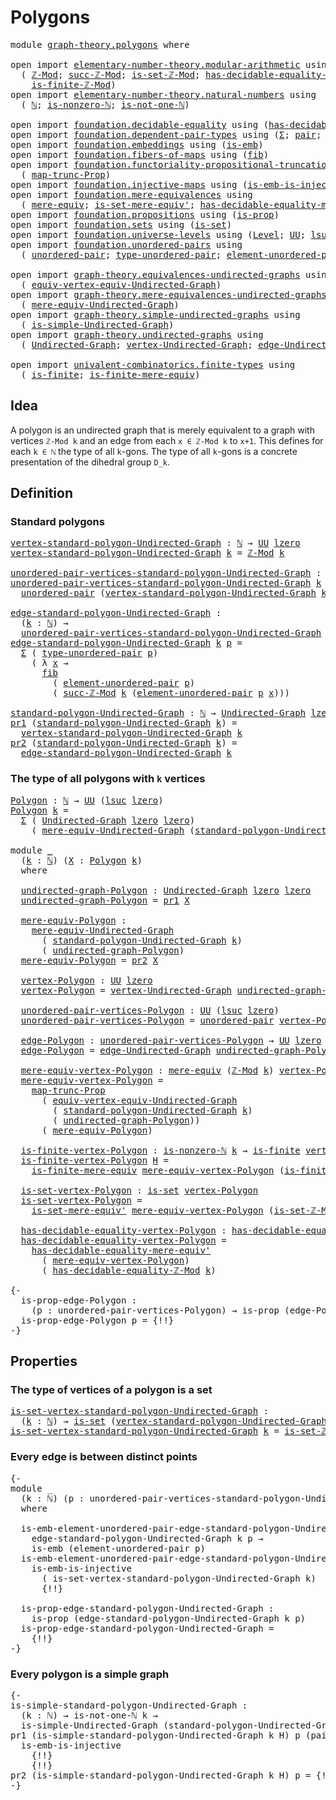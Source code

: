 # Polygons

<pre class="Agda"><a id="21" class="Keyword">module</a> <a id="28" href="graph-theory.polygons.html" class="Module">graph-theory.polygons</a> <a id="50" class="Keyword">where</a>

<a id="57" class="Keyword">open</a> <a id="62" class="Keyword">import</a> <a id="69" href="elementary-number-theory.modular-arithmetic.html" class="Module">elementary-number-theory.modular-arithmetic</a> <a id="113" class="Keyword">using</a>
  <a id="121" class="Symbol">(</a> <a id="123" href="elementary-number-theory.modular-arithmetic.html#4141" class="Function">ℤ-Mod</a><a id="128" class="Symbol">;</a> <a id="130" href="elementary-number-theory.modular-arithmetic.html#6802" class="Function">succ-ℤ-Mod</a><a id="140" class="Symbol">;</a> <a id="142" href="elementary-number-theory.modular-arithmetic.html#5070" class="Function">is-set-ℤ-Mod</a><a id="154" class="Symbol">;</a> <a id="156" href="elementary-number-theory.modular-arithmetic.html#4791" class="Function">has-decidable-equality-ℤ-Mod</a><a id="184" class="Symbol">;</a>
    <a id="190" href="elementary-number-theory.modular-arithmetic.html#5386" class="Function">is-finite-ℤ-Mod</a><a id="205" class="Symbol">)</a>
<a id="207" class="Keyword">open</a> <a id="212" class="Keyword">import</a> <a id="219" href="elementary-number-theory.natural-numbers.html" class="Module">elementary-number-theory.natural-numbers</a> <a id="260" class="Keyword">using</a>
  <a id="268" class="Symbol">(</a> <a id="270" href="elementary-number-theory.natural-numbers.html#1548" class="Datatype">ℕ</a><a id="271" class="Symbol">;</a> <a id="273" href="elementary-number-theory.natural-numbers.html#2029" class="Function">is-nonzero-ℕ</a><a id="285" class="Symbol">;</a> <a id="287" href="elementary-number-theory.natural-numbers.html#2185" class="Function">is-not-one-ℕ</a><a id="299" class="Symbol">)</a>

<a id="302" class="Keyword">open</a> <a id="307" class="Keyword">import</a> <a id="314" href="foundation.decidable-equality.html" class="Module">foundation.decidable-equality</a> <a id="344" class="Keyword">using</a> <a id="350" class="Symbol">(</a><a id="351" href="foundation.decidable-equality.html#1796" class="Function">has-decidable-equality</a><a id="373" class="Symbol">)</a>
<a id="375" class="Keyword">open</a> <a id="380" class="Keyword">import</a> <a id="387" href="foundation.dependent-pair-types.html" class="Module">foundation.dependent-pair-types</a> <a id="419" class="Keyword">using</a> <a id="425" class="Symbol">(</a><a id="426" href="foundation-core.dependent-pair-types.html#515" class="Record">Σ</a><a id="427" class="Symbol">;</a> <a id="429" href="foundation-core.dependent-pair-types.html#588" class="InductiveConstructor">pair</a><a id="433" class="Symbol">;</a> <a id="435" href="foundation-core.dependent-pair-types.html#605" class="Field">pr1</a><a id="438" class="Symbol">;</a> <a id="440" href="foundation-core.dependent-pair-types.html#617" class="Field">pr2</a><a id="443" class="Symbol">)</a>
<a id="445" class="Keyword">open</a> <a id="450" class="Keyword">import</a> <a id="457" href="foundation.embeddings.html" class="Module">foundation.embeddings</a> <a id="479" class="Keyword">using</a> <a id="485" class="Symbol">(</a><a id="486" href="foundation-core.embeddings.html#992" class="Function">is-emb</a><a id="492" class="Symbol">)</a>
<a id="494" class="Keyword">open</a> <a id="499" class="Keyword">import</a> <a id="506" href="foundation.fibers-of-maps.html" class="Module">foundation.fibers-of-maps</a> <a id="532" class="Keyword">using</a> <a id="538" class="Symbol">(</a><a id="539" href="foundation-core.fibers-of-maps.html#994" class="Function">fib</a><a id="542" class="Symbol">)</a>
<a id="544" class="Keyword">open</a> <a id="549" class="Keyword">import</a> <a id="556" href="foundation.functoriality-propositional-truncation.html" class="Module">foundation.functoriality-propositional-truncation</a> <a id="606" class="Keyword">using</a>
  <a id="614" class="Symbol">(</a> <a id="616" href="foundation.functoriality-propositional-truncation.html#1456" class="Function">map-trunc-Prop</a><a id="630" class="Symbol">)</a>
<a id="632" class="Keyword">open</a> <a id="637" class="Keyword">import</a> <a id="644" href="foundation.injective-maps.html" class="Module">foundation.injective-maps</a> <a id="670" class="Keyword">using</a> <a id="676" class="Symbol">(</a><a id="677" href="foundation.injective-maps.html#4730" class="Function">is-emb-is-injective</a><a id="696" class="Symbol">)</a>
<a id="698" class="Keyword">open</a> <a id="703" class="Keyword">import</a> <a id="710" href="foundation.mere-equivalences.html" class="Module">foundation.mere-equivalences</a> <a id="739" class="Keyword">using</a>
  <a id="747" class="Symbol">(</a> <a id="749" href="foundation.mere-equivalences.html#1415" class="Function">mere-equiv</a><a id="759" class="Symbol">;</a> <a id="761" href="foundation.mere-equivalences.html#3474" class="Function">is-set-mere-equiv&#39;</a><a id="779" class="Symbol">;</a> <a id="781" href="foundation.mere-equivalences.html#4013" class="Function">has-decidable-equality-mere-equiv&#39;</a><a id="815" class="Symbol">)</a>
<a id="817" class="Keyword">open</a> <a id="822" class="Keyword">import</a> <a id="829" href="foundation.propositions.html" class="Module">foundation.propositions</a> <a id="853" class="Keyword">using</a> <a id="859" class="Symbol">(</a><a id="860" href="foundation-core.propositions.html#1309" class="Function">is-prop</a><a id="867" class="Symbol">)</a>
<a id="869" class="Keyword">open</a> <a id="874" class="Keyword">import</a> <a id="881" href="foundation.sets.html" class="Module">foundation.sets</a> <a id="897" class="Keyword">using</a> <a id="903" class="Symbol">(</a><a id="904" href="foundation-core.sets.html#1113" class="Function">is-set</a><a id="910" class="Symbol">)</a>
<a id="912" class="Keyword">open</a> <a id="917" class="Keyword">import</a> <a id="924" href="foundation.universe-levels.html" class="Module">foundation.universe-levels</a> <a id="951" class="Keyword">using</a> <a id="957" class="Symbol">(</a><a id="958" href="Agda.Primitive.html#597" class="Postulate">Level</a><a id="963" class="Symbol">;</a> <a id="965" href="foundation-core.universe-levels.html#235" class="Primitive">UU</a><a id="967" class="Symbol">;</a> <a id="969" href="Agda.Primitive.html#780" class="Primitive">lsuc</a><a id="973" class="Symbol">;</a> <a id="975" href="Agda.Primitive.html#764" class="Primitive">lzero</a><a id="980" class="Symbol">)</a>
<a id="982" class="Keyword">open</a> <a id="987" class="Keyword">import</a> <a id="994" href="foundation.unordered-pairs.html" class="Module">foundation.unordered-pairs</a> <a id="1021" class="Keyword">using</a>
  <a id="1029" class="Symbol">(</a> <a id="1031" href="foundation.unordered-pairs.html#2489" class="Function">unordered-pair</a><a id="1045" class="Symbol">;</a> <a id="1047" href="foundation.unordered-pairs.html#2864" class="Function">type-unordered-pair</a><a id="1066" class="Symbol">;</a> <a id="1068" href="foundation.unordered-pairs.html#3590" class="Function">element-unordered-pair</a><a id="1090" class="Symbol">)</a>

<a id="1093" class="Keyword">open</a> <a id="1098" class="Keyword">import</a> <a id="1105" href="graph-theory.equivalences-undirected-graphs.html" class="Module">graph-theory.equivalences-undirected-graphs</a> <a id="1149" class="Keyword">using</a>
  <a id="1157" class="Symbol">(</a> <a id="1159" href="graph-theory.equivalences-undirected-graphs.html#2397" class="Function">equiv-vertex-equiv-Undirected-Graph</a><a id="1194" class="Symbol">)</a>
<a id="1196" class="Keyword">open</a> <a id="1201" class="Keyword">import</a> <a id="1208" href="graph-theory.mere-equivalences-undirected-graphs.html" class="Module">graph-theory.mere-equivalences-undirected-graphs</a> <a id="1257" class="Keyword">using</a>
  <a id="1265" class="Symbol">(</a> <a id="1267" href="graph-theory.mere-equivalences-undirected-graphs.html#1028" class="Function">mere-equiv-Undirected-Graph</a><a id="1294" class="Symbol">)</a>
<a id="1296" class="Keyword">open</a> <a id="1301" class="Keyword">import</a> <a id="1308" href="graph-theory.simple-undirected-graphs.html" class="Module">graph-theory.simple-undirected-graphs</a> <a id="1346" class="Keyword">using</a>
  <a id="1354" class="Symbol">(</a> <a id="1356" href="graph-theory.simple-undirected-graphs.html#1590" class="Function">is-simple-Undirected-Graph</a><a id="1382" class="Symbol">)</a>
<a id="1384" class="Keyword">open</a> <a id="1389" class="Keyword">import</a> <a id="1396" href="graph-theory.undirected-graphs.html" class="Module">graph-theory.undirected-graphs</a> <a id="1427" class="Keyword">using</a>
  <a id="1435" class="Symbol">(</a> <a id="1437" href="graph-theory.undirected-graphs.html#1060" class="Function">Undirected-Graph</a><a id="1453" class="Symbol">;</a> <a id="1455" href="graph-theory.undirected-graphs.html#1256" class="Function">vertex-Undirected-Graph</a><a id="1478" class="Symbol">;</a> <a id="1480" href="graph-theory.undirected-graphs.html#1926" class="Function">edge-Undirected-Graph</a><a id="1501" class="Symbol">)</a>

<a id="1504" class="Keyword">open</a> <a id="1509" class="Keyword">import</a> <a id="1516" href="univalent-combinatorics.finite-types.html" class="Module">univalent-combinatorics.finite-types</a> <a id="1553" class="Keyword">using</a>
  <a id="1561" class="Symbol">(</a> <a id="1563" href="univalent-combinatorics.finite-types.html#4139" class="Function">is-finite</a><a id="1572" class="Symbol">;</a> <a id="1574" href="univalent-combinatorics.finite-types.html#6813" class="Function">is-finite-mere-equiv</a><a id="1594" class="Symbol">)</a>
</pre>
## Idea

A polygon is an undirected graph that is merely equivalent to a graph with vertices `ℤ-Mod k` and an edge from each `x ∈ ℤ-Mod k` to `x+1`. This defines for each `k ∈ ℕ` the type of all `k`-gons. The type of all `k`-gons is a concrete presentation of the dihedral group `D_k`.

## Definition

### Standard polygons

<pre class="Agda"><a id="vertex-standard-polygon-Undirected-Graph"></a><a id="1934" href="graph-theory.polygons.html#1934" class="Function">vertex-standard-polygon-Undirected-Graph</a> <a id="1975" class="Symbol">:</a> <a id="1977" href="elementary-number-theory.natural-numbers.html#1548" class="Datatype">ℕ</a> <a id="1979" class="Symbol">→</a> <a id="1981" href="foundation-core.universe-levels.html#235" class="Primitive">UU</a> <a id="1984" href="Agda.Primitive.html#764" class="Primitive">lzero</a>
<a id="1990" href="graph-theory.polygons.html#1934" class="Function">vertex-standard-polygon-Undirected-Graph</a> <a id="2031" href="graph-theory.polygons.html#2031" class="Bound">k</a> <a id="2033" class="Symbol">=</a> <a id="2035" href="elementary-number-theory.modular-arithmetic.html#4141" class="Function">ℤ-Mod</a> <a id="2041" href="graph-theory.polygons.html#2031" class="Bound">k</a>

<a id="unordered-pair-vertices-standard-polygon-Undirected-Graph"></a><a id="2044" href="graph-theory.polygons.html#2044" class="Function">unordered-pair-vertices-standard-polygon-Undirected-Graph</a> <a id="2102" class="Symbol">:</a> <a id="2104" href="elementary-number-theory.natural-numbers.html#1548" class="Datatype">ℕ</a> <a id="2106" class="Symbol">→</a> <a id="2108" href="foundation-core.universe-levels.html#235" class="Primitive">UU</a> <a id="2111" class="Symbol">(</a><a id="2112" href="Agda.Primitive.html#780" class="Primitive">lsuc</a> <a id="2117" href="Agda.Primitive.html#764" class="Primitive">lzero</a><a id="2122" class="Symbol">)</a>
<a id="2124" href="graph-theory.polygons.html#2044" class="Function">unordered-pair-vertices-standard-polygon-Undirected-Graph</a> <a id="2182" href="graph-theory.polygons.html#2182" class="Bound">k</a> <a id="2184" class="Symbol">=</a>
  <a id="2188" href="foundation.unordered-pairs.html#2489" class="Function">unordered-pair</a> <a id="2203" class="Symbol">(</a><a id="2204" href="graph-theory.polygons.html#1934" class="Function">vertex-standard-polygon-Undirected-Graph</a> <a id="2245" href="graph-theory.polygons.html#2182" class="Bound">k</a><a id="2246" class="Symbol">)</a>

<a id="edge-standard-polygon-Undirected-Graph"></a><a id="2249" href="graph-theory.polygons.html#2249" class="Function">edge-standard-polygon-Undirected-Graph</a> <a id="2288" class="Symbol">:</a>
  <a id="2292" class="Symbol">(</a><a id="2293" href="graph-theory.polygons.html#2293" class="Bound">k</a> <a id="2295" class="Symbol">:</a> <a id="2297" href="elementary-number-theory.natural-numbers.html#1548" class="Datatype">ℕ</a><a id="2298" class="Symbol">)</a> <a id="2300" class="Symbol">→</a>
  <a id="2304" href="graph-theory.polygons.html#2044" class="Function">unordered-pair-vertices-standard-polygon-Undirected-Graph</a> <a id="2362" href="graph-theory.polygons.html#2293" class="Bound">k</a> <a id="2364" class="Symbol">→</a> <a id="2366" href="foundation-core.universe-levels.html#235" class="Primitive">UU</a> <a id="2369" href="Agda.Primitive.html#764" class="Primitive">lzero</a>
<a id="2375" href="graph-theory.polygons.html#2249" class="Function">edge-standard-polygon-Undirected-Graph</a> <a id="2414" href="graph-theory.polygons.html#2414" class="Bound">k</a> <a id="2416" href="graph-theory.polygons.html#2416" class="Bound">p</a> <a id="2418" class="Symbol">=</a>
  <a id="2422" href="foundation-core.dependent-pair-types.html#515" class="Record">Σ</a> <a id="2424" class="Symbol">(</a> <a id="2426" href="foundation.unordered-pairs.html#2864" class="Function">type-unordered-pair</a> <a id="2446" href="graph-theory.polygons.html#2416" class="Bound">p</a><a id="2447" class="Symbol">)</a>
    <a id="2453" class="Symbol">(</a> <a id="2455" class="Symbol">λ</a> <a id="2457" href="graph-theory.polygons.html#2457" class="Bound">x</a> <a id="2459" class="Symbol">→</a>
      <a id="2467" href="foundation-core.fibers-of-maps.html#994" class="Function">fib</a>
        <a id="2479" class="Symbol">(</a> <a id="2481" href="foundation.unordered-pairs.html#3590" class="Function">element-unordered-pair</a> <a id="2504" href="graph-theory.polygons.html#2416" class="Bound">p</a><a id="2505" class="Symbol">)</a>
        <a id="2515" class="Symbol">(</a> <a id="2517" href="elementary-number-theory.modular-arithmetic.html#6802" class="Function">succ-ℤ-Mod</a> <a id="2528" href="graph-theory.polygons.html#2414" class="Bound">k</a> <a id="2530" class="Symbol">(</a><a id="2531" href="foundation.unordered-pairs.html#3590" class="Function">element-unordered-pair</a> <a id="2554" href="graph-theory.polygons.html#2416" class="Bound">p</a> <a id="2556" href="graph-theory.polygons.html#2457" class="Bound">x</a><a id="2557" class="Symbol">)))</a>

<a id="standard-polygon-Undirected-Graph"></a><a id="2562" href="graph-theory.polygons.html#2562" class="Function">standard-polygon-Undirected-Graph</a> <a id="2596" class="Symbol">:</a> <a id="2598" href="elementary-number-theory.natural-numbers.html#1548" class="Datatype">ℕ</a> <a id="2600" class="Symbol">→</a> <a id="2602" href="graph-theory.undirected-graphs.html#1060" class="Function">Undirected-Graph</a> <a id="2619" href="Agda.Primitive.html#764" class="Primitive">lzero</a> <a id="2625" href="Agda.Primitive.html#764" class="Primitive">lzero</a>
<a id="2631" href="foundation-core.dependent-pair-types.html#605" class="Field">pr1</a> <a id="2635" class="Symbol">(</a><a id="2636" href="graph-theory.polygons.html#2562" class="Function">standard-polygon-Undirected-Graph</a> <a id="2670" href="graph-theory.polygons.html#2670" class="Bound">k</a><a id="2671" class="Symbol">)</a> <a id="2673" class="Symbol">=</a>
  <a id="2677" href="graph-theory.polygons.html#1934" class="Function">vertex-standard-polygon-Undirected-Graph</a> <a id="2718" href="graph-theory.polygons.html#2670" class="Bound">k</a>
<a id="2720" href="foundation-core.dependent-pair-types.html#617" class="Field">pr2</a> <a id="2724" class="Symbol">(</a><a id="2725" href="graph-theory.polygons.html#2562" class="Function">standard-polygon-Undirected-Graph</a> <a id="2759" href="graph-theory.polygons.html#2759" class="Bound">k</a><a id="2760" class="Symbol">)</a> <a id="2762" class="Symbol">=</a>
  <a id="2766" href="graph-theory.polygons.html#2249" class="Function">edge-standard-polygon-Undirected-Graph</a> <a id="2805" href="graph-theory.polygons.html#2759" class="Bound">k</a>
</pre>
### The type of all polygons with `k` vertices

<pre class="Agda"><a id="Polygon"></a><a id="2868" href="graph-theory.polygons.html#2868" class="Function">Polygon</a> <a id="2876" class="Symbol">:</a> <a id="2878" href="elementary-number-theory.natural-numbers.html#1548" class="Datatype">ℕ</a> <a id="2880" class="Symbol">→</a> <a id="2882" href="foundation-core.universe-levels.html#235" class="Primitive">UU</a> <a id="2885" class="Symbol">(</a><a id="2886" href="Agda.Primitive.html#780" class="Primitive">lsuc</a> <a id="2891" href="Agda.Primitive.html#764" class="Primitive">lzero</a><a id="2896" class="Symbol">)</a>
<a id="2898" href="graph-theory.polygons.html#2868" class="Function">Polygon</a> <a id="2906" href="graph-theory.polygons.html#2906" class="Bound">k</a> <a id="2908" class="Symbol">=</a>
  <a id="2912" href="foundation-core.dependent-pair-types.html#515" class="Record">Σ</a> <a id="2914" class="Symbol">(</a> <a id="2916" href="graph-theory.undirected-graphs.html#1060" class="Function">Undirected-Graph</a> <a id="2933" href="Agda.Primitive.html#764" class="Primitive">lzero</a> <a id="2939" href="Agda.Primitive.html#764" class="Primitive">lzero</a><a id="2944" class="Symbol">)</a>
    <a id="2950" class="Symbol">(</a> <a id="2952" href="graph-theory.mere-equivalences-undirected-graphs.html#1028" class="Function">mere-equiv-Undirected-Graph</a> <a id="2980" class="Symbol">(</a><a id="2981" href="graph-theory.polygons.html#2562" class="Function">standard-polygon-Undirected-Graph</a> <a id="3015" href="graph-theory.polygons.html#2906" class="Bound">k</a><a id="3016" class="Symbol">))</a>

<a id="3020" class="Keyword">module</a> <a id="3027" href="graph-theory.polygons.html#3027" class="Module">_</a>
  <a id="3031" class="Symbol">(</a><a id="3032" href="graph-theory.polygons.html#3032" class="Bound">k</a> <a id="3034" class="Symbol">:</a> <a id="3036" href="elementary-number-theory.natural-numbers.html#1548" class="Datatype">ℕ</a><a id="3037" class="Symbol">)</a> <a id="3039" class="Symbol">(</a><a id="3040" href="graph-theory.polygons.html#3040" class="Bound">X</a> <a id="3042" class="Symbol">:</a> <a id="3044" href="graph-theory.polygons.html#2868" class="Function">Polygon</a> <a id="3052" href="graph-theory.polygons.html#3032" class="Bound">k</a><a id="3053" class="Symbol">)</a>
  <a id="3057" class="Keyword">where</a>
  
  <a id="3068" href="graph-theory.polygons.html#3068" class="Function">undirected-graph-Polygon</a> <a id="3093" class="Symbol">:</a> <a id="3095" href="graph-theory.undirected-graphs.html#1060" class="Function">Undirected-Graph</a> <a id="3112" href="Agda.Primitive.html#764" class="Primitive">lzero</a> <a id="3118" href="Agda.Primitive.html#764" class="Primitive">lzero</a>
  <a id="3126" href="graph-theory.polygons.html#3068" class="Function">undirected-graph-Polygon</a> <a id="3151" class="Symbol">=</a> <a id="3153" href="foundation-core.dependent-pair-types.html#605" class="Field">pr1</a> <a id="3157" href="graph-theory.polygons.html#3040" class="Bound">X</a>

  <a id="3162" href="graph-theory.polygons.html#3162" class="Function">mere-equiv-Polygon</a> <a id="3181" class="Symbol">:</a>
    <a id="3187" href="graph-theory.mere-equivalences-undirected-graphs.html#1028" class="Function">mere-equiv-Undirected-Graph</a>
      <a id="3221" class="Symbol">(</a> <a id="3223" href="graph-theory.polygons.html#2562" class="Function">standard-polygon-Undirected-Graph</a> <a id="3257" href="graph-theory.polygons.html#3032" class="Bound">k</a><a id="3258" class="Symbol">)</a>
      <a id="3266" class="Symbol">(</a> <a id="3268" href="graph-theory.polygons.html#3068" class="Function">undirected-graph-Polygon</a><a id="3292" class="Symbol">)</a>
  <a id="3296" href="graph-theory.polygons.html#3162" class="Function">mere-equiv-Polygon</a> <a id="3315" class="Symbol">=</a> <a id="3317" href="foundation-core.dependent-pair-types.html#617" class="Field">pr2</a> <a id="3321" href="graph-theory.polygons.html#3040" class="Bound">X</a>

  <a id="3326" href="graph-theory.polygons.html#3326" class="Function">vertex-Polygon</a> <a id="3341" class="Symbol">:</a> <a id="3343" href="foundation-core.universe-levels.html#235" class="Primitive">UU</a> <a id="3346" href="Agda.Primitive.html#764" class="Primitive">lzero</a>
  <a id="3354" href="graph-theory.polygons.html#3326" class="Function">vertex-Polygon</a> <a id="3369" class="Symbol">=</a> <a id="3371" href="graph-theory.undirected-graphs.html#1256" class="Function">vertex-Undirected-Graph</a> <a id="3395" href="graph-theory.polygons.html#3068" class="Function">undirected-graph-Polygon</a>

  <a id="3423" href="graph-theory.polygons.html#3423" class="Function">unordered-pair-vertices-Polygon</a> <a id="3455" class="Symbol">:</a> <a id="3457" href="foundation-core.universe-levels.html#235" class="Primitive">UU</a> <a id="3460" class="Symbol">(</a><a id="3461" href="Agda.Primitive.html#780" class="Primitive">lsuc</a> <a id="3466" href="Agda.Primitive.html#764" class="Primitive">lzero</a><a id="3471" class="Symbol">)</a>
  <a id="3475" href="graph-theory.polygons.html#3423" class="Function">unordered-pair-vertices-Polygon</a> <a id="3507" class="Symbol">=</a> <a id="3509" href="foundation.unordered-pairs.html#2489" class="Function">unordered-pair</a> <a id="3524" href="graph-theory.polygons.html#3326" class="Function">vertex-Polygon</a>

  <a id="3542" href="graph-theory.polygons.html#3542" class="Function">edge-Polygon</a> <a id="3555" class="Symbol">:</a> <a id="3557" href="graph-theory.polygons.html#3423" class="Function">unordered-pair-vertices-Polygon</a> <a id="3589" class="Symbol">→</a> <a id="3591" href="foundation-core.universe-levels.html#235" class="Primitive">UU</a> <a id="3594" href="Agda.Primitive.html#764" class="Primitive">lzero</a>
  <a id="3602" href="graph-theory.polygons.html#3542" class="Function">edge-Polygon</a> <a id="3615" class="Symbol">=</a> <a id="3617" href="graph-theory.undirected-graphs.html#1926" class="Function">edge-Undirected-Graph</a> <a id="3639" href="graph-theory.polygons.html#3068" class="Function">undirected-graph-Polygon</a>

  <a id="3667" href="graph-theory.polygons.html#3667" class="Function">mere-equiv-vertex-Polygon</a> <a id="3693" class="Symbol">:</a> <a id="3695" href="foundation.mere-equivalences.html#1415" class="Function">mere-equiv</a> <a id="3706" class="Symbol">(</a><a id="3707" href="elementary-number-theory.modular-arithmetic.html#4141" class="Function">ℤ-Mod</a> <a id="3713" href="graph-theory.polygons.html#3032" class="Bound">k</a><a id="3714" class="Symbol">)</a> <a id="3716" href="graph-theory.polygons.html#3326" class="Function">vertex-Polygon</a>
  <a id="3733" href="graph-theory.polygons.html#3667" class="Function">mere-equiv-vertex-Polygon</a> <a id="3759" class="Symbol">=</a>
    <a id="3765" href="foundation.functoriality-propositional-truncation.html#1456" class="Function">map-trunc-Prop</a>
      <a id="3786" class="Symbol">(</a> <a id="3788" href="graph-theory.equivalences-undirected-graphs.html#2397" class="Function">equiv-vertex-equiv-Undirected-Graph</a>
        <a id="3832" class="Symbol">(</a> <a id="3834" href="graph-theory.polygons.html#2562" class="Function">standard-polygon-Undirected-Graph</a> <a id="3868" href="graph-theory.polygons.html#3032" class="Bound">k</a><a id="3869" class="Symbol">)</a>
        <a id="3879" class="Symbol">(</a> <a id="3881" href="graph-theory.polygons.html#3068" class="Function">undirected-graph-Polygon</a><a id="3905" class="Symbol">))</a>
      <a id="3914" class="Symbol">(</a> <a id="3916" href="graph-theory.polygons.html#3162" class="Function">mere-equiv-Polygon</a><a id="3934" class="Symbol">)</a>

  <a id="3939" href="graph-theory.polygons.html#3939" class="Function">is-finite-vertex-Polygon</a> <a id="3964" class="Symbol">:</a> <a id="3966" href="elementary-number-theory.natural-numbers.html#2029" class="Function">is-nonzero-ℕ</a> <a id="3979" href="graph-theory.polygons.html#3032" class="Bound">k</a> <a id="3981" class="Symbol">→</a> <a id="3983" href="univalent-combinatorics.finite-types.html#4139" class="Function">is-finite</a> <a id="3993" href="graph-theory.polygons.html#3326" class="Function">vertex-Polygon</a>
  <a id="4010" href="graph-theory.polygons.html#3939" class="Function">is-finite-vertex-Polygon</a> <a id="4035" href="graph-theory.polygons.html#4035" class="Bound">H</a> <a id="4037" class="Symbol">=</a>
    <a id="4043" href="univalent-combinatorics.finite-types.html#6813" class="Function">is-finite-mere-equiv</a> <a id="4064" href="graph-theory.polygons.html#3667" class="Function">mere-equiv-vertex-Polygon</a> <a id="4090" class="Symbol">(</a><a id="4091" href="elementary-number-theory.modular-arithmetic.html#5386" class="Function">is-finite-ℤ-Mod</a> <a id="4107" href="graph-theory.polygons.html#4035" class="Bound">H</a><a id="4108" class="Symbol">)</a>

  <a id="4113" href="graph-theory.polygons.html#4113" class="Function">is-set-vertex-Polygon</a> <a id="4135" class="Symbol">:</a> <a id="4137" href="foundation-core.sets.html#1113" class="Function">is-set</a> <a id="4144" href="graph-theory.polygons.html#3326" class="Function">vertex-Polygon</a>
  <a id="4161" href="graph-theory.polygons.html#4113" class="Function">is-set-vertex-Polygon</a> <a id="4183" class="Symbol">=</a>
    <a id="4189" href="foundation.mere-equivalences.html#3474" class="Function">is-set-mere-equiv&#39;</a> <a id="4208" href="graph-theory.polygons.html#3667" class="Function">mere-equiv-vertex-Polygon</a> <a id="4234" class="Symbol">(</a><a id="4235" href="elementary-number-theory.modular-arithmetic.html#5070" class="Function">is-set-ℤ-Mod</a> <a id="4248" href="graph-theory.polygons.html#3032" class="Bound">k</a><a id="4249" class="Symbol">)</a>

  <a id="4254" href="graph-theory.polygons.html#4254" class="Function">has-decidable-equality-vertex-Polygon</a> <a id="4292" class="Symbol">:</a> <a id="4294" href="foundation.decidable-equality.html#1796" class="Function">has-decidable-equality</a> <a id="4317" href="graph-theory.polygons.html#3326" class="Function">vertex-Polygon</a>
  <a id="4334" href="graph-theory.polygons.html#4254" class="Function">has-decidable-equality-vertex-Polygon</a> <a id="4372" class="Symbol">=</a>
    <a id="4378" href="foundation.mere-equivalences.html#4013" class="Function">has-decidable-equality-mere-equiv&#39;</a>
      <a id="4419" class="Symbol">(</a> <a id="4421" href="graph-theory.polygons.html#3667" class="Function">mere-equiv-vertex-Polygon</a><a id="4446" class="Symbol">)</a>
      <a id="4454" class="Symbol">(</a> <a id="4456" href="elementary-number-theory.modular-arithmetic.html#4791" class="Function">has-decidable-equality-ℤ-Mod</a> <a id="4485" href="graph-theory.polygons.html#3032" class="Bound">k</a><a id="4486" class="Symbol">)</a>

<a id="4489" class="Comment">{-
  is-prop-edge-Polygon :
    (p : unordered-pair-vertices-Polygon) → is-prop (edge-Polygon p)
  is-prop-edge-Polygon p = {!!}
-}</a>
</pre>
## Properties

### The type of vertices of a polygon is a set

<pre class="Agda"><a id="is-set-vertex-standard-polygon-Undirected-Graph"></a><a id="4697" href="graph-theory.polygons.html#4697" class="Function">is-set-vertex-standard-polygon-Undirected-Graph</a> <a id="4745" class="Symbol">:</a>
  <a id="4749" class="Symbol">(</a><a id="4750" href="graph-theory.polygons.html#4750" class="Bound">k</a> <a id="4752" class="Symbol">:</a> <a id="4754" href="elementary-number-theory.natural-numbers.html#1548" class="Datatype">ℕ</a><a id="4755" class="Symbol">)</a> <a id="4757" class="Symbol">→</a> <a id="4759" href="foundation-core.sets.html#1113" class="Function">is-set</a> <a id="4766" class="Symbol">(</a><a id="4767" href="graph-theory.polygons.html#1934" class="Function">vertex-standard-polygon-Undirected-Graph</a> <a id="4808" href="graph-theory.polygons.html#4750" class="Bound">k</a><a id="4809" class="Symbol">)</a>
<a id="4811" href="graph-theory.polygons.html#4697" class="Function">is-set-vertex-standard-polygon-Undirected-Graph</a> <a id="4859" href="graph-theory.polygons.html#4859" class="Bound">k</a> <a id="4861" class="Symbol">=</a> <a id="4863" href="elementary-number-theory.modular-arithmetic.html#5070" class="Function">is-set-ℤ-Mod</a> <a id="4876" href="graph-theory.polygons.html#4859" class="Bound">k</a>
</pre>
### Every edge is between distinct points

<pre class="Agda"><a id="4934" class="Comment">{-
module _
  (k : ℕ) (p : unordered-pair-vertices-standard-polygon-Undirected-Graph k)
  where
  
  is-emb-element-unordered-pair-edge-standard-polygon-Undirected-Graph :
    edge-standard-polygon-Undirected-Graph k p → 
    is-emb (element-unordered-pair p)
  is-emb-element-unordered-pair-edge-standard-polygon-Undirected-Graph e =
    is-emb-is-injective
      ( is-set-vertex-standard-polygon-Undirected-Graph k)
      {!!}

  is-prop-edge-standard-polygon-Undirected-Graph :
    is-prop (edge-standard-polygon-Undirected-Graph k p)
  is-prop-edge-standard-polygon-Undirected-Graph =
    {!!}
-}</a>
</pre>
### Every polygon is a simple graph

<pre class="Agda"><a id="5585" class="Comment">{-
is-simple-standard-polygon-Undirected-Graph :
  (k : ℕ) → is-not-one-ℕ k →
  is-simple-Undirected-Graph (standard-polygon-Undirected-Graph k)
pr1 (is-simple-standard-polygon-Undirected-Graph k H) p (pair x (pair y α)) =
  is-emb-is-injective
    {!!}
    {!!}
pr2 (is-simple-standard-polygon-Undirected-Graph k H) p = {!!}
-}</a>
</pre>